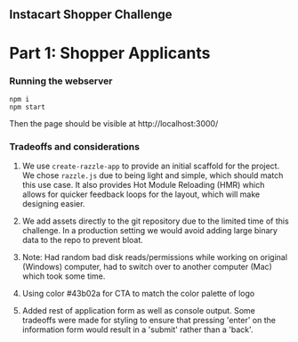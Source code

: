 ## Instacart Shopper Challenge

# Part 1: Shopper Applicants

### Running the webserver
```
npm i
npm start
``` 
Then the page should be visible at http://localhost:3000/


### Tradeoffs and considerations

1. We use `create-razzle-app` to provide an initial scaffold for the project.  We chose `razzle.js` due to being light and simple, which should match this use case.  It also provides Hot Module Reloading (HMR) which allows for quicker feedback loops for the layout, which will make designing easier.

2. We add assets directly to the git repository due to the limited time of this challenge.  In a production setting we would avoid adding large binary data to the repo to prevent bloat.

3. Note: Had random bad disk reads/permissions while working on original (Windows) computer, had to switch over to another computer (Mac) which took some time.

4. Using color #43b02a for CTA to match the color palette of logo

5. Added rest of application form as well as console output.  Some tradeoffs were made for styling to ensure that pressing 'enter' on the information form would result in a 'submit' rather than a 'back'.